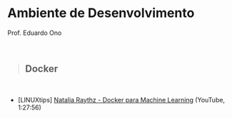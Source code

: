 # Ambiente de Desenvolvimento

Prof. Eduardo Ono

<br>

> ## Docker
<br>

* [LINUXtips] [Natalia Raythz - Docker para Machine Learning](https://youtu.be/J5E59YgbyYo?t=801) (YouTube, 1:27:56)

<br>
